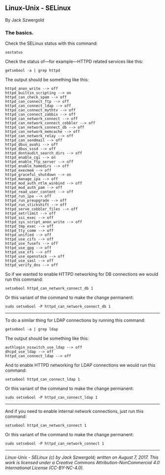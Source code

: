 ## Linux-Unix - SELinux

By Jack Szwergold

### The basics.

Check the SELinux status with this command:

    sestatus

Check the status of—for example—HTTPD related services like this:

	getsebool -a | grep httpd

The output should be something like this:

	httpd_anon_write --> off
	httpd_builtin_scripting --> on
	httpd_can_check_spam --> off
	httpd_can_connect_ftp --> off
	httpd_can_connect_ldap --> off
	httpd_can_connect_mythtv --> off
	httpd_can_connect_zabbix --> off
	httpd_can_network_connect --> off
	httpd_can_network_connect_cobbler --> off
	httpd_can_network_connect_db --> off
	httpd_can_network_memcache --> off
	httpd_can_network_relay --> off
	httpd_can_sendmail --> off
	httpd_dbus_avahi --> off
	httpd_dbus_sssd --> off
	httpd_dontaudit_search_dirs --> off
	httpd_enable_cgi --> on
	httpd_enable_ftp_server --> off
	httpd_enable_homedirs --> off
	httpd_execmem --> off
	httpd_graceful_shutdown --> on
	httpd_manage_ipa --> off
	httpd_mod_auth_ntlm_winbind --> off
	httpd_mod_auth_pam --> off
	httpd_read_user_content --> off
	httpd_run_ipa --> off
	httpd_run_preupgrade --> off
	httpd_run_stickshift --> off
	httpd_serve_cobbler_files --> off
	httpd_setrlimit --> off
	httpd_ssi_exec --> off
	httpd_sys_script_anon_write --> off
	httpd_tmp_exec --> off
	httpd_tty_comm --> off
	httpd_unified --> off
	httpd_use_cifs --> off
	httpd_use_fusefs --> off
	httpd_use_gpg --> off
	httpd_use_nfs --> off
	httpd_use_openstack --> off
	httpd_use_sasl --> off
	httpd_verify_dns --> off

So if we wanted to enable HTTPD networking for DB connections we would run this command:

	setsebool httpd_can_network_connect_db 1

Or this variant of the command to make the change permanent:

	sudo setsebool -P httpd_can_network_connect_db 1

***

To do a similar thing for LDAP connections by running this command:

	getsebool -a | grep ldap

The output should be something like this:

	authlogin_nsswitch_use_ldap --> off
	dhcpd_use_ldap --> off
	httpd_can_connect_ldap --> off

And to enable HTTPD networking for LDAP connections we would run this command:

	setsebool httpd_can_connect_ldap 1

Or this variant of the command to make the change permanent:

	sudo setsebool -P httpd_can_connect_ldap 1

***

And if you need to enable internal network connections, just run this command:

	setsebool httpd_can_network_connect 1

Or this variant of the command to make the change permanent:

	sudo setsebool -P httpd_can_network_connect 1

***

*Linux-Unix - SELinux (c) by Jack Szwergold; written on August 7, 2017. This work is licensed under a Creative Commons Attribution-NonCommercial 4.0 International License (CC-BY-NC-4.0).*
